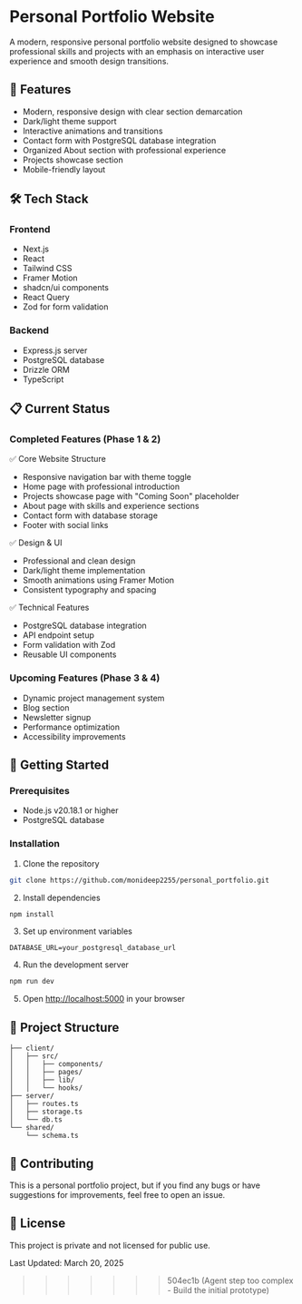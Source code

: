 
# Personal Portfolio Website

A modern, responsive personal portfolio website designed to showcase professional skills and projects with an emphasis on interactive user experience and smooth design transitions.

## 🚀 Features

- Modern, responsive design with clear section demarcation
- Dark/light theme support
- Interactive animations and transitions
- Contact form with PostgreSQL database integration
- Organized About section with professional experience
- Projects showcase section
- Mobile-friendly layout

## 🛠️ Tech Stack

### Frontend
- Next.js
- React
- Tailwind CSS
- Framer Motion
- shadcn/ui components
- React Query
- Zod for form validation

### Backend
- Express.js server
- PostgreSQL database
- Drizzle ORM
- TypeScript

## 📋 Current Status

### Completed Features (Phase 1 & 2)
✅ Core Website Structure
- Responsive navigation bar with theme toggle
- Home page with professional introduction
- Projects showcase page with "Coming Soon" placeholder
- About page with skills and experience sections
- Contact form with database storage
- Footer with social links

✅ Design & UI
- Professional and clean design
- Dark/light theme implementation
- Smooth animations using Framer Motion
- Consistent typography and spacing

✅ Technical Features
- PostgreSQL database integration
- API endpoint setup
- Form validation with Zod
- Reusable UI components

### Upcoming Features (Phase 3 & 4)
- Dynamic project management system
- Blog section
- Newsletter signup
- Performance optimization
- Accessibility improvements

## 🚀 Getting Started

### Prerequisites
- Node.js v20.18.1 or higher
- PostgreSQL database

### Installation

1. Clone the repository
```bash
git clone https://github.com/monideep2255/personal_portfolio.git
```

2. Install dependencies
```bash
npm install
```

3. Set up environment variables
```env
DATABASE_URL=your_postgresql_database_url
```

4. Run the development server
```bash
npm run dev
```

5. Open [http://localhost:5000](http://localhost:5000) in your browser

## 📝 Project Structure

```
├── client/
│   ├── src/
│   │   ├── components/
│   │   ├── pages/
│   │   ├── lib/
│   │   └── hooks/
├── server/
│   ├── routes.ts
│   ├── storage.ts
│   └── db.ts
└── shared/
    └── schema.ts
```

## 🤝 Contributing

This is a personal portfolio project, but if you find any bugs or have suggestions for improvements, feel free to open an issue.

## 📄 License

This project is private and not licensed for public use.

Last Updated: March 20, 2025
>>>>>>> 504ec1b (Agent step too complex - Build the initial prototype)
